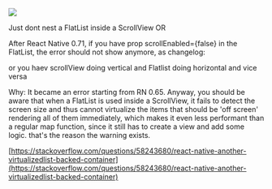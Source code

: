 
![](https://i.imgur.com/XFJT89q.png)


Just dont nest a FlatList inside a ScrollView OR

After React Native 0.71, if you have prop scrollEnabled={false} in the FlatList, the error should not show anymore, as changelog:

or you haev scrollView doing vertical and Flatlist doing horizontal and vice versa

Why: 
It became an error starting from RN 0.65. Anyway, you should be aware that when a FlatList is used inside a ScrollView, it fails to detect the screen size and thus cannot virtualize the items that should be 'off screen' rendering all of them immediately, which makes it even less performant than a regular map function, since it still has to create a view and add some logic. that's the reason the warning exists.

[https://stackoverflow.com/questions/58243680/react-native-another-virtualizedlist-backed-container](https://stackoverflow.com/questions/58243680/react-native-another-virtualizedlist-backed-container)